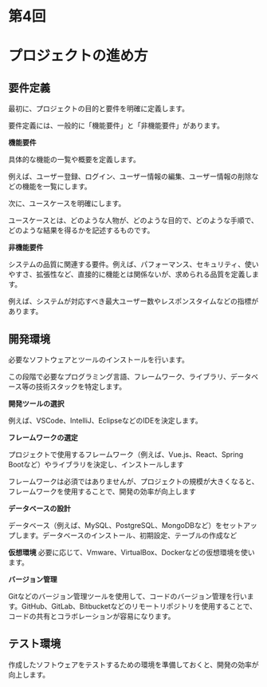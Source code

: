 # 第4回

# プロジェクトの進め方

## 要件定義

最初に、プロジェクトの目的と要件を明確に定義します。

要件定義には、一般的に「機能要件」と「非機能要件」があります。

**機能要件**

具体的な機能の一覧や概要を定義します。

例えば、ユーザー登録、ログイン、ユーザー情報の編集、ユーザー情報の削除などの機能を一覧にします。

次に、ユースケースを明確にします。

ユースケースとは、どのような人物が、どのような目的で、どのような手順で、どのような結果を得るかを記述するものです。

**非機能要件**

システムの品質に関連する要件。例えば、パフォーマンス、セキュリティ、使いやすさ、拡張性など、直接的に機能とは関係ないが、求められる品質を定義します。

例えば、システムが対応すべき最大ユーザー数やレスポンスタイムなどの指標があります。

## 開発環境

必要なソフトウェアとツールのインストールを行います。

この段階で必要なプログラミング言語、フレームワーク、ライブラリ、データベース等の技術スタックを特定します。

**開発ツールの選択**

例えば、VSCode、IntelliJ、EclipseなどのIDEを決定します。

**フレームワークの選定**

プロジェクトで使用するフレームワーク（例えば、Vue.js、React、Spring Bootなど）やライブラリを決定し、インストールします

フレームワークは必須ではありませんが、プロジェクトの規模が大きくなると、フレームワークを使用することで、開発の効率が向上します

**データベースの設計**

データベース（例えば、MySQL、PostgreSQL、MongoDBなど）をセットアップします。データベースのインストール、初期設定、テーブルの作成など

**仮想環境**
必要に応じて、Vmware、VirtualBox、Dockerなどの仮想環境を使います。

**バージョン管理**

Gitなどのバージョン管理ツールを使用して、コードのバージョン管理を行います。GitHub、GitLab、Bitbucketなどのリモートリポジトリを使用することで、コードの共有とコラボレーションが容易になります。

## テスト環境

作成したソフトウェアをテストするための環境を準備しておくと、開発の効率が向上します。

